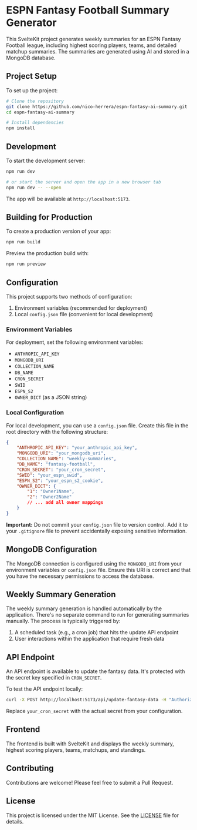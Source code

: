 # ESPN Fantasy Football Summary Generator

This SvelteKit project generates weekly summaries for an ESPN Fantasy Football league, including highest scoring players, teams, and detailed matchup summaries. The summaries are generated using AI and stored in a MongoDB database.

## Project Setup

To set up the project:

```bash
# Clone the repository
git clone https://github.com/nico-herrera/espn-fantasy-ai-summary.git
cd espn-fantasy-ai-summary

# Install dependencies
npm install
```

## Development

To start the development server:

```bash
npm run dev

# or start the server and open the app in a new browser tab
npm run dev -- --open
```

The app will be available at `http://localhost:5173`.

## Building for Production

To create a production version of your app:

```bash
npm run build
```

Preview the production build with:

```bash
npm run preview
```

## Configuration

This project supports two methods of configuration:

1. Environment variables (recommended for deployment)
2. Local `config.json` file (convenient for local development)

### Environment Variables

For deployment, set the following environment variables:

- `ANTHROPIC_API_KEY`
- `MONGODB_URI`
- `COLLECTION_NAME`
- `DB_NAME`
- `CRON_SECRET`
- `SWID`
- `ESPN_S2`
- `OWNER_DICT` (as a JSON string)

### Local Configuration

For local development, you can use a `config.json` file. Create this file in the root directory with the following structure:

```json
{
	"ANTHROPIC_API_KEY": "your_anthropic_api_key",
	"MONGODB_URI": "your_mongodb_uri",
	"COLLECTION_NAME": "weekly-summaries",
	"DB_NAME": "fantasy-football",
	"CRON_SECRET": "your_cron_secret",
	"SWID": "your_espn_swid",
	"ESPN_S2": "your_espn_s2_cookie",
	"OWNER_DICT": {
		"1": "Owner1Name",
		"2": "Owner2Name"
		// ... add all owner mappings
	}
}
```

**Important:** Do not commit your `config.json` file to version control. Add it to your `.gitignore` file to prevent accidentally exposing sensitive information.

## MongoDB Configuration

The MongoDB connection is configured using the `MONGODB_URI` from your environment variables or `config.json` file. Ensure this URI is correct and that you have the necessary permissions to access the database.

## Weekly Summary Generation

The weekly summary generation is handled automatically by the application. There's no separate command to run for generating summaries manually. The process is typically triggered by:

1. A scheduled task (e.g., a cron job) that hits the update API endpoint
2. User interactions within the application that require fresh data

## API Endpoint

An API endpoint is available to update the fantasy data. It's protected with the secret key specified in `CRON_SECRET`.

To test the API endpoint locally:

```bash
curl -X POST http://localhost:5173/api/update-fantasy-data -H "Authorization: Bearer your_cron_secret"
```

Replace `your_cron_secret` with the actual secret from your configuration.

## Frontend

The frontend is built with SvelteKit and displays the weekly summary, highest scoring players, teams, matchups, and standings.

## Contributing

Contributions are welcome! Please feel free to submit a Pull Request.

## License

This project is licensed under the MIT License. See the [LICENSE](LICENSE) file for details.

